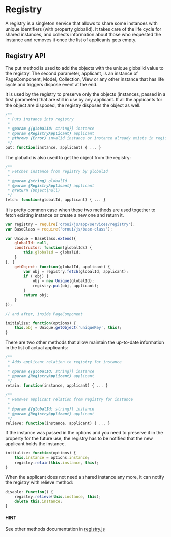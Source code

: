 <a id="dev-doc-frontend-registry"></a>

# Registry

A registry is a singleton service that allows to share some instances with unique identifiers (with property globalId). It takes care of the life cycle for shared instances, and collects information about those who requested the instance and removes it once the list of applicants gets empty.

## Registry API

The put method is used to add the objects with the unique globalId value to the registry.
The second parameter, applicant, is an instance of PageComponent, Model, Collection, View or any other instance that has life cycle and triggers dispose event at the end.

It is used by the registry to preserve only the objects (instances, passed in a first parameter) that are still in use by any applicant. If all the applicants for the object are disposed, the registry disposes the object as well.

```javascript
/**
 * Puts instance into registry
 *
 * @param {{globalId: string}} instance
 * @param {RegistryApplicant} applicant
 * @throws {Error} invalid instance or instance already exists in registry
 */
put: function(instance, applicant) { ... }
```

The globalId is also used to get the object from the registry:

```javascript
/**
 * Fetches instance from registry by globalId
 *
 * @param {string} globalId
 * @param {RegistryApplicant} applicant
 * @return {Object|null}
 */
fetch: function(globalId, applicant) { ... }
```

It is pretty common case when these two methods are used together to fetch existing instance or create a new one and return it.

```javascript
var registry = require('oroui/js/app/services/registry');
var BaseClass = require('oroui/js/base-class');

var Unique = BaseClass.extend({
    globalId: null,
    constructor: function(globalIds) {
        this.globalId = globalId;
    }
}, {
    getObject: function(globalId, applicant) {
        var obj = registry.fetch(globalId, applicant);
        if (!obj) {
            obj = new Unique(globalId);
            registry.put(obj, applicant);
        }
        return obj;
    }
});

// and after, inside PageComponent

initialize: function(options) {
    this.obj = Unique.getObject('uniqueKey', this);
}
```

There are two other methods that allow maintain the up-to-date information in the list of actual applicants:

```javascript
/**
 * Adds applicant relation to registry for instance
 *
 * @param {{globalId: string}} instance
 * @param {RegistryApplicant} applicant
 */
retain: function(instance, applicant) { ... }

/**
 * Removes applicant relation from registry for instance
 *
 * @param {{globalId: string}} instance
 * @param {RegistryApplicant} applicant
 */
relieve: function(instance, applicant) { ... }
```

If the instance was passed in the options and you need to preserve it in the property for the future use, the
registry has to be notified that the new applicant holds the instance.

```javascript
initialize: function(options) {
    this.instance = options.instance;
    registry.retain(this.instance, this);
}
```

When the applicant does not need a shared instance any more, it can notify the registry with relieve method:

```javascript
disable: function() {
    registry.relieve(this.instance, this);
    delete this.instance;
}
```

#### HINT
See other methods documentation in <a href="https://github.com/oroinc/platform/blob/5.0/src/Oro/Bundle/UIBundle/Resources/public/js/app/services/registry/registry.js" target="_blank">registry.js</a>

<!-- Frontend -->
